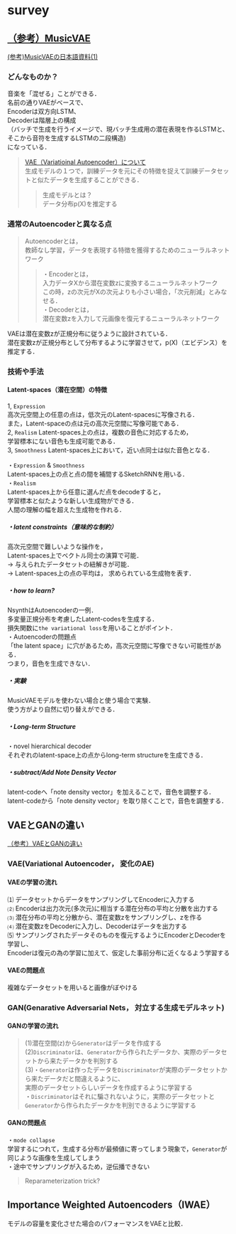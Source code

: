 # survey  

## [（参考）MusicVAE](https://magenta.tensorflow.org/music-vae)
[(参考)MusicVAEの日本語資料(1)](https://github.com/arXivTimes/arXivTimes/issues/680)  
### どんなものか？  
音楽を「混ぜる」ことができる．  
名前の通りVAEがベースで、  
Encoderは双方向LSTM、  
Decoderは階層上の構成  
（バッチで生成を行うイメージで、現バッチ生成用の潜在表現を作るLSTMと、そこから音符を生成するLSTMの二段構造)  
になっている．  

>[VAE（Variatioinal Autoencoder）について](https://qiita.com/kenmatsu4/items/b029d697e9995d93aa24)  
生成モデルの１つで，訓練データを元にその特徴を捉えて訓練データセットと似たデータを生成することができる．  
>> 生成モデルとは？  
データ分布p(X)を推定する  

### 通常のAutoencoderと異なる点  
> Autoencoderとは，  
教師なし学習，データを表現する特徴を獲得するためのニューラルネットワーク  
>>・Encoderとは，  
入力データXから潜在変数zに変換するニューラルネットワーク  
この時，zの次元がXの次元よりも小さい場合，「次元削減」とみなせる．  
>>・Decoderとは，  
潜在変数zを入力して元画像を復元するニューラルネットワーク  
  
VAEは潜在変数zが正規分布に従うように設計されている．  
潜在変数zが正規分布として分布するように学習させて，p(X)（エビデンス）を推定する．     

### 技術や手法  
#### Latent-spaces（潜在空間）の特徴   
1, `Expression`  
高次元空間上の任意の点は，低次元のLatent-spacesに写像される．  
また，Latent-spaceの点は元の高次元空間に写像可能である．    
2, `Realism`
Latent-spaces上の点は，複数の音色に対応するため，  
学習標本にない音色も生成可能である．  
3, `Smoothness`
Latent-spaces上において，近い点同士は似た音色となる． 

・`Expression` & `Smoothness`  
Latent-spaces上の点と点の間を補間するSketchRNNを用いる．  
・`Realism`  
Latent-spaces上から任意に選んだ点をdecodeすると，  
学習標本と似たような新しい生成物ができる．  
人間の理解の幅を超えた生成物を作れる．  

##### ・latent constraints（意味的な制約） 
高次元空間で難しいような操作を，  
Latent-spaces上でベクトル同士の演算で可能．  
→ 与えられたデータセットの紐解きが可能．  
→ Latent-spaces上の点の平均は， 求められている生成物を表す．   

##### ・how to learn?
NsynthはAutoencoderの一例．  
多変量正規分布を考慮したLatent-codesを生成する．  
損失関数に`the variational loss`を用いることがポイント．  
・Autoencoderの問題点  
「the latent space」に穴があるため，高次元空間に写像できない可能性がある．  
つまり，音色を生成できない．  

##### ・実験  
MusicVAEモデルを使わない場合と使う場合で実験．  
使う方がより自然に切り替えができる．  

##### ・Long-term Structure  
・novel hierarchical decoder  
それぞれのlatent-space上の点からlong-term structureを生成できる．  

##### ・subtract/Add Note Density Vector  
latent-codeへ「note density vector」を加えることで，音色を調整する．  
latent-codeから「note density vector」を取り除くことで，音色を調整する．  

## VAEとGANの違い  
[（参考）VAEとGANの違い](https://www.xcompass.com/blog/1039/)
### VAE(Variational Autoencoder， 変化のAE)  
#### VAEの学習の流れ  
⑴ データセットからデータをサンプリングしてEncoderに入力する  
⑵ Encoderは出力次元(多次元)に相当する潜在分布の平均と分散を出力する  
⑶ 潜在分布の平均と分散から、潜在変数zをサンプリングし、zを作る  
⑷ 潜在変数zをDecoderに入力し、Decoderはデータを出力する  
⑸ サンプリングされたデータそのものを復元するようにEncoderとDecoderを学習し、  
Encoderは復元の為の学習に加えて、仮定した事前分布に近くなるよう学習する  
#### VAEの問題点  
複雑なデータセットを用いると画像がぼやける  

### GAN(Genarative Adversarial Nets， 対立する生成モデルネット)  
#### GANの学習の流れ  
>(1)潜在空間(z)から`Generator`はデータを作成する  
>(2)`Discriminator`は、`Generator`から作られたデータか、実際のデータセットから来たデータかを判別する  
>(3)・`Generator`は作ったデータを`Discriminator`が実際のデータセットから来たデータだと間違えるように、  
実際のデータセットらしいデータを作成するように学習する  
・`Discriminator`はそれに騙されないように，実際のデータセットと`Generator`から作られたデータかを判別できるように学習する  
#### GANの問題点  
・`mode collapse`  
学習するにつれて，生成する分布が最頻値に寄ってしまう現象で，`Generator`が同じような画像を生成してしまう  
・途中でサンプリングが入るため，逆伝播できない
> Reparameterization trick?

## Importance Weighted Autoencoders（IWAE）  
モデルの容量を変化させた場合のパフォーマンスをVAEと比較．  
